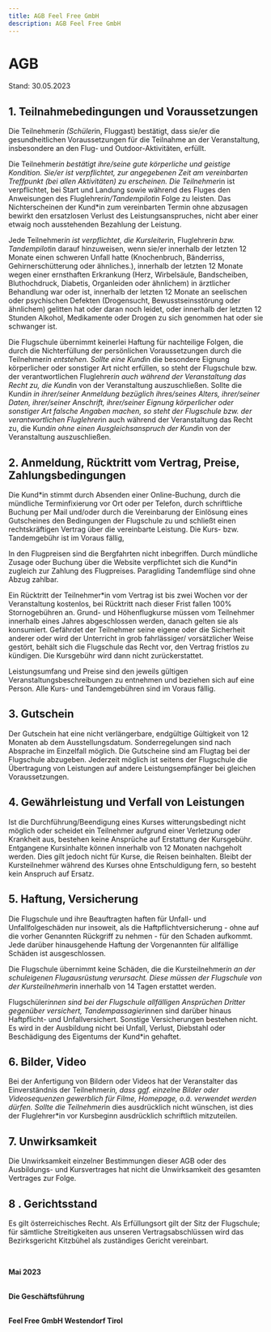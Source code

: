 ```yaml
---
title: AGB Feel Free GmbH
description: AGB Feel Free GmbH
---
```

# AGB

Stand: 30.05.2023



## 1. Teilnahmebedingungen und Voraussetzungen
Die Teilnehmer*in (Schüler*in, Fluggast) bestätigt, dass sie/er die gesundheitlichen Voraussetzungen für die Teilnahme an der Veranstaltung, insbesondere an den Flug- und Outdoor-Aktivitäten, erfüllt.

Die Teilnehmer*in bestätigt ihre/seine gute körperliche und geistige Kondition. Sie/er ist verpflichtet, zur angegebenen Zeit am vereinbarten Treffpunkt (bei allen Aktivitäten) zu erscheinen. Die Teilnehmer*in ist verpflichtet, bei Start und Landung sowie während des Fluges den Anweisungen des Fluglehrer*in/Tandempilot*in Folge zu leisten. Das Nichterscheinen der Kund*in zum vereinbarten Termin ohne abzusagen bewirkt den ersatzlosen Verlust des Leistungsanspruches, nicht aber einer etwaig noch ausstehenden Bezahlung der Leistung.

Jede Teilnehmer*in ist verpflichtet, die Kursleiter*in, Fluglehrer*in bzw. Tandempilot*in darauf hinzuweisen, wenn sie/er innerhalb der letzten 12 Monate einen schweren Unfall hatte (Knochenbruch, Bänderriss, Gehirnerschütterung oder ähnliches.), innerhalb der letzten 12 Monate wegen einer ernsthaften Erkrankung (Herz, Wirbelsäule, Bandscheiben, Bluthochdruck, Diabetis, Organleiden oder ähnlichem) in ärztlicher Behandlung war oder ist, innerhalb der letzten 12 Monate an seelischen oder psychischen Defekten (Drogensucht, Bewusstseinsstörung oder ähnlichem) gelitten hat oder daran noch leidet, oder innerhalb der letzten 12 Stunden Alkohol, Medikamente oder Drogen zu sich genommen hat oder sie schwanger ist.

Die Flugschule übernimmt keinerlei Haftung für nachteilige Folgen, die durch die Nichterfüllung der persönlichen Voraussetzungen durch die Teilnehmer*in entstehen. Sollte eine Kund*in die besondere Eignung körperlicher oder sonstiger Art nicht erfüllen, so steht der Flugschule bzw. der verantwortlichen Fluglehrer*in auch während der Veranstaltung das Recht zu, die Kund*in von der Veranstaltung auszuschließen. Sollte die Kund*in in ihrer/seiner Anmeldung bezüglich ihres/seines Alters, ihrer/seiner Daten, ihrer/seiner Anschrift, ihrer/seiner Eignung körperlicher oder sonstiger Art falsche Angaben machen, so steht der Flugschule bzw. der verantwortlichen Fluglehrer*in auch während der Veranstaltung das Recht zu, die Kund*in ohne einen Ausgleichsanspruch der Kund*in von der Veranstaltung auszuschließen.




## 2. Anmeldung, Rücktritt vom Vertrag, Preise, Zahlungsbedingungen
Die Kund*in stimmt durch Absenden einer Online-Buchung, durch die mündliche Terminfixierung vor Ort oder per Telefon, durch schriftliche Buchung per Mail und/oder durch die Vereinbarung der Einlösung eines Gutscheines den Bedingungen der Flugschule  zu und schließt einen rechtskräftigen Vertrag über die vereinbarte Leistung. Die Kurs- bzw. Tandemgebühr ist im Voraus fällig, 

In den Flugpreisen sind die Bergfahrten nicht inbegriffen. Durch mündliche Zusage oder Buchung über die Website verpflichtet sich die Kund*in zugleich zur Zahlung des Flugpreises. Paragliding Tandemflüge sind ohne Abzug zahlbar. 

Ein Rücktritt der Teilnehmer*in vom Vertrag ist bis zwei Wochen vor der Veranstaltung kostenlos, bei Rücktritt nach dieser Frist fallen 100% Stornogebühren an. Grund- und Höhenflugkurse müssen vom Teilnehmer innerhalb eines Jahres abgeschlossen werden, danach gelten sie als konsumiert. Gefährdet der Teilnehmer seine eigene oder die Sicherheit anderer oder wird der Unterricht in grob fahrlässiger/ vorsätzlicher Weise gestört, behält sich die Flugschule das Recht vor, den Vertrag fristlos zu kündigen. Die Kursgebühr wird dann nicht zurückerstattet.

Leistungsumfang und Preise sind den jeweils gültigen Veranstaltungsbeschreibungen zu entnehmen und beziehen sich auf eine Person. Alle Kurs- und Tandemgebühren sind im Voraus fällig.


## 3. Gutschein
Der Gutschein hat eine nicht verlängerbare, endgültige Gültigkeit von 12 Monaten ab dem Ausstellungsdatum. Sonderregelungen sind nach Absprache im Einzelfall möglich. Die Gutscheine sind am Flugtag bei der Flugschule abzugeben.
Jederzeit möglich ist seitens der Flugschule die Übertragung von Leistungen auf andere Leistungsempfänger bei gleichen Voraussetzungen.


## 4. Gewährleistung und Verfall von Leistungen
Ist die Durchführung/Beendigung eines Kurses witterungsbedingt nicht möglich oder scheidet ein Teilnehmer aufgrund einer Verletzung oder Krankheit aus, bestehen keine Ansprüche auf Erstattung der Kursgebühr. Entgangene Kursinhalte können innerhalb von 12 Monaten nachgeholt werden. Dies gilt jedoch nicht für Kurse, die Reisen beinhalten. Bleibt der Kursteilnehmer während des Kurses ohne Entschuldigung fern, so besteht kein Anspruch auf Ersatz.


## 5. Haftung, Versicherung
Die Flugschule und ihre Beauftragten haften für Unfall- und Unfallfolgeschäden nur insoweit, als die Haftpflichtversicherung - ohne auf die vorher Genannten Rückgriff zu nehmen - für den Schaden aufkommt. Jede darüber hinausgehende Haftung der Vorgenannten für allfällige Schäden ist ausgeschlossen.

Die Flugschule übernimmt keine Schäden, die die Kursteilnehmer*in an der schuleigenen Flugausrüstung verursacht. Diese müssen der Flugschule von der Kursteilnehmer*in innerhalb von 14 Tagen erstattet werden.

Flugschüler*innen sind bei der Flugschule allfälligen Ansprüchen Dritter gegenüber versichert, Tandempassagier*innen sind darüber hinaus Haftpflicht- und Unfallversichert. Sonstige Versicherungen bestehen nicht. Es wird in der Ausbildung nicht bei Unfall, Verlust, Diebstahl oder Beschädigung des Eigentums der Kund*in gehaftet.


## 6. Bilder, Video
Bei der Anfertigung von Bildern oder Videos hat der Veranstalter das Einverständnis der Teilnehmer*in, dass ggf. einzelne Bilder oder Videosequenzen gewerblich für Filme, Homepage, o.ä. verwendet werden dürfen. Sollte die Teilnehmer*in dies ausdrücklich nicht wünschen, ist dies der Fluglehrer*in vor Kursbeginn ausdrücklich schriftlich mitzuteilen.


## 7. Unwirksamkeit
Die Unwirksamkeit einzelner Bestimmungen dieser AGB oder des Ausbildungs- und Kursvertrages hat nicht die Unwirksamkeit des gesamten Vertrages zur Folge.


## 8 . Gerichtsstand
Es gilt österreichisches Recht. Als Erfüllungsort gilt der Sitz der Flugschule; für sämtliche Streitigkeiten aus unseren Vertragsabschlüssen wird das Bezirksgericht Kitzbühel als zuständiges Gericht vereinbart.

<br>

**Mai 2023**
<br>
<br>

**Die Geschäftsführung**
<br>
<br>


**Feel Free GmbH Westendorf Tirol**
